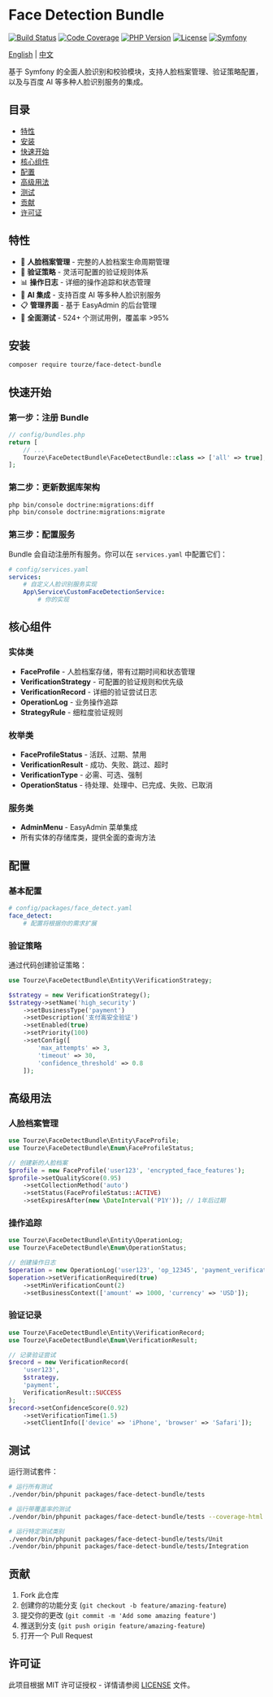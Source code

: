 # Face Detection Bundle

[![Build Status](https://img.shields.io/badge/build-passing-brightgreen)](https://github.com/tourze/php-monorepo)
[![Code Coverage](https://img.shields.io/badge/coverage-95%25-brightgreen)](https://github.com/tourze/php-monorepo)
[![PHP Version](https://img.shields.io/badge/php-8.1%2B-blue)](https://www.php.net/)
[![License](https://img.shields.io/badge/license-MIT-green)](LICENSE)
[![Symfony](https://img.shields.io/badge/symfony-6.4%2B-black)](https://symfony.com/)

[English](README.md) | [中文](README.zh-CN.md)

基于 Symfony 的全面人脸识别和校验模块，支持人脸档案管理、验证策略配置，
以及与百度 AI 等多种人脸识别服务的集成。

## 目录

- [特性](#特性)
- [安装](#安装)
- [快速开始](#快速开始)
- [核心组件](#核心组件)
- [配置](#配置)
- [高级用法](#高级用法)
- [测试](#测试)
- [贡献](#贡献)
- [许可证](#许可证)

## 特性

- 🎯 **人脸档案管理** - 完整的人脸档案生命周期管理
- 🔐 **验证策略** - 灵活可配置的验证规则体系
- 📊 **操作日志** - 详细的操作追踪和状态管理
- 🤖 **AI 集成** - 支持百度 AI 等多种人脸识别服务
- 📋 **管理界面** - 基于 EasyAdmin 的后台管理
- 🧪 **全面测试** - 524+ 个测试用例，覆盖率 >95%

## 安装

```bash
composer require tourze/face-detect-bundle
```

## 快速开始

### 第一步：注册 Bundle

```php
// config/bundles.php
return [
    // ...
    Tourze\FaceDetectBundle\FaceDetectBundle::class => ['all' => true],
];
```

### 第二步：更新数据库架构

```bash
php bin/console doctrine:migrations:diff
php bin/console doctrine:migrations:migrate
```

### 第三步：配置服务

Bundle 会自动注册所有服务。你可以在 `services.yaml` 中配置它们：

```yaml
# config/services.yaml
services:
    # 自定义人脸识别服务实现
    App\Service\CustomFaceDetectionService:
        # 你的实现
```

## 核心组件

### 实体类

- **FaceProfile** - 人脸档案存储，带有过期时间和状态管理
- **VerificationStrategy** - 可配置的验证规则和优先级
- **VerificationRecord** - 详细的验证尝试日志
- **OperationLog** - 业务操作追踪
- **StrategyRule** - 细粒度验证规则

### 枚举类

- **FaceProfileStatus** - 活跃、过期、禁用
- **VerificationResult** - 成功、失败、跳过、超时
- **VerificationType** - 必需、可选、强制
- **OperationStatus** - 待处理、处理中、已完成、失败、已取消

### 服务类

- **AdminMenu** - EasyAdmin 菜单集成
- 所有实体的存储库类，提供全面的查询方法

## 配置

### 基本配置

```yaml
# config/packages/face_detect.yaml
face_detect:
    # 配置将根据你的需求扩展
```

### 验证策略

通过代码创建验证策略：

```php
use Tourze\FaceDetectBundle\Entity\VerificationStrategy;

$strategy = new VerificationStrategy();
$strategy->setName('high_security')
    ->setBusinessType('payment')
    ->setDescription('支付高安全验证')
    ->setEnabled(true)
    ->setPriority(100)
    ->setConfig([
        'max_attempts' => 3,
        'timeout' => 30,
        'confidence_threshold' => 0.8
    ]);
```

## 高级用法

### 人脸档案管理

```php
use Tourze\FaceDetectBundle\Entity\FaceProfile;
use Tourze\FaceDetectBundle\Enum\FaceProfileStatus;

// 创建新的人脸档案
$profile = new FaceProfile('user123', 'encrypted_face_features');
$profile->setQualityScore(0.95)
    ->setCollectionMethod('auto')
    ->setStatus(FaceProfileStatus::ACTIVE)
    ->setExpiresAfter(new \DateInterval('P1Y')); // 1年后过期
```

### 操作追踪

```php
use Tourze\FaceDetectBundle\Entity\OperationLog;
use Tourze\FaceDetectBundle\Enum\OperationStatus;

// 创建操作日志
$operation = new OperationLog('user123', 'op_12345', 'payment_verification');
$operation->setVerificationRequired(true)
    ->setMinVerificationCount(2)
    ->setBusinessContext(['amount' => 1000, 'currency' => 'USD']);
```

### 验证记录

```php
use Tourze\FaceDetectBundle\Entity\VerificationRecord;
use Tourze\FaceDetectBundle\Enum\VerificationResult;

// 记录验证尝试
$record = new VerificationRecord(
    'user123',
    $strategy,
    'payment',
    VerificationResult::SUCCESS
);
$record->setConfidenceScore(0.92)
    ->setVerificationTime(1.5)
    ->setClientInfo(['device' => 'iPhone', 'browser' => 'Safari']);
```

## 测试

运行测试套件：

```bash
# 运行所有测试
./vendor/bin/phpunit packages/face-detect-bundle/tests

# 运行带覆盖率的测试
./vendor/bin/phpunit packages/face-detect-bundle/tests --coverage-html coverage

# 运行特定测试类别
./vendor/bin/phpunit packages/face-detect-bundle/tests/Unit
./vendor/bin/phpunit packages/face-detect-bundle/tests/Integration
```

## 贡献

1. Fork 此仓库
2. 创建你的功能分支 (`git checkout -b feature/amazing-feature`)
3. 提交你的更改 (`git commit -m 'Add some amazing feature'`)
4. 推送到分支 (`git push origin feature/amazing-feature`)
5. 打开一个 Pull Request

## 许可证

此项目根据 MIT 许可证授权 - 详情请参阅 [LICENSE](LICENSE) 文件。